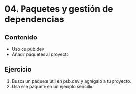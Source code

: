 # 04. Paquetes y gestión de dependencias

## Contenido
- Uso de pub.dev
- Añadir paquetes al proyecto

## Ejercicio
1. Busca un paquete útil en pub.dev y agrégalo a tu proyecto.
2. Usa ese paquete en un ejemplo sencillo.
